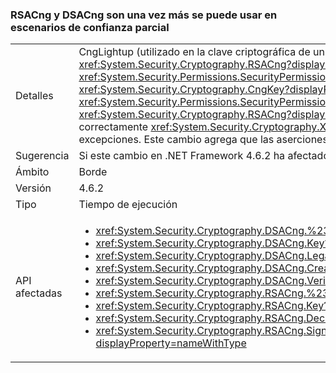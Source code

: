 ### <a name="rsacng-and-dsacng-are-once-again-usable-in-partial-trust-scenarios"></a>RSACng y DSACng son una vez más se puede usar en escenarios de confianza parcial

|   |   |
|---|---|
|Detalles|CngLightup (utilizado en la clave criptográfica de un nivel más alto varias API, como <xref:System.Security.Cryptography.Xml.EncryptedXml?displayProperty=nameWithType>) y <xref:System.Security.Cryptography.RSACng?displayProperty=nameWithType> en algunos casos se basan en plena confianza. Puede tratarse de P/Invokes sin imponer <xref:System.Security.Permissions.SecurityPermissionFlag.UnmanagedCode?displayProperty=nameWithType> permisos y las rutas de código donde <xref:System.Security.Cryptography.CngKey?displayProperty=nameWithType> tiene peticiones de permiso para <xref:System.Security.Permissions.SecurityPermissionFlag.UnmanagedCode?displayProperty=nameWithType>. A partir de .NET Framework 4.6.2, CngLightup se utiliza para pasar al <xref:System.Security.Cryptography.RSACng?displayProperty=nameWithType> siempre que sea posible. Como resultado, las aplicaciones de confianza parcial que empleó correctamente <xref:System.Security.Cryptography.Xml.EncryptedXml?displayProperty=nameWithType> comenzó a un error e iniciar <xref:System.Security.SecurityException> excepciones. Este cambio agrega que las aserciones necesaria para que todas las funciones mediante CngLightup tienen los permisos necesarios.|
|Sugerencia|Si este cambio en .NET Framework 4.6.2 ha afectado negativamente a las aplicaciones de confianza parcial, actualizar a .NET Framework 4.7.1.|
|Ámbito|Borde|
|Versión|4.6.2|
|Tipo|Tiempo de ejecución|
|API afectadas|<ul><li><xref:System.Security.Cryptography.DSACng.%23ctor(System.Security.Cryptography.CngKey)?displayProperty=nameWithType></li><li><xref:System.Security.Cryptography.DSACng.Key?displayProperty=nameWithType></li><li><xref:System.Security.Cryptography.DSACng.LegalKeySizes?displayProperty=nameWithType></li><li><xref:System.Security.Cryptography.DSACng.CreateSignature(System.Byte[])?displayProperty=nameWithType></li><li><xref:System.Security.Cryptography.DSACng.VerifySignature(System.Byte[],System.Byte[])?displayProperty=nameWithType></li><li><xref:System.Security.Cryptography.RSACng.%23ctor(System.Security.Cryptography.CngKey)?displayProperty=nameWithType></li><li><xref:System.Security.Cryptography.RSACng.Key?displayProperty=nameWithType></li><li><xref:System.Security.Cryptography.RSACng.Decrypt(System.Byte[],System.Security.Cryptography.RSAEncryptionPadding)?displayProperty=nameWithType></li><li><xref:System.Security.Cryptography.RSACng.SignHash(System.Byte[],System.Security.Cryptography.HashAlgorithmName,System.Security.Cryptography.RSASignaturePadding)?displayProperty=nameWithType></li></ul>|

